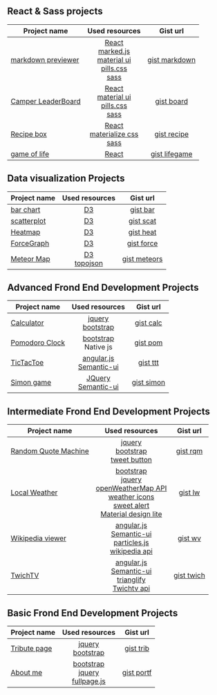 


## React & Sass projects

| Project name                  | Used resources                       |Gist url|
| ---                           | :---:                                |:---: |
|[markdown previewer][markdown] |[React][react]<br>[marked.js][markjs]<br>[material ui][mater]<br>[pills.css][pills]<br>[sass][sass]|[gist markdown][gmarkdown]       |
| [Camper LeaderBoard][board]   |[React][react]<br>[material ui][mater]<br>[pills.css][pills]<br>[sass][sass]|[gist board][gboard]  |
| [Recipe box][recipe]          |[React][react]<br>[materialize css][materialize]<br>[sass][sass]| [gist recipe][grecipe] |
|[game of life][lifegame]          |[React][react] | [gist lifegame][glifegame]|



## Data visualization Projects

| Project name           | Used resources                              |   Gist url               |
| ---                    | :---:                                       |:---:                     |
| [bar chart][bar]       |  [D3][d3]                                   |[gist bar][gbar]          |
| [scatterplot ][scat]   |  [D3][d3]                                   |[gist scat][gscat]        |
| [Heatmap ][heat]       |  [D3][d3]                                   |[gist heat][gheat]        |
| [ForceGraph ][force]   |  [D3][d3]                                   |[gist force][gforce]      |
| [Meteor Map][meteors]  |  [D3][d3] <br>[topojson][topojson]          |[gist meteors][gmeteors]  |



## Advanced Frond End Development Projects

| Project name           | Used resources                              | Gist url                 |
| ---                    | :---:                                       | :---:                    |
| [Calculator][calc]     | [jquery][jq]  <br>[bootstrap][btstrp]       |[gist calc][gcalc]        |
| [Pomodoro Clock][pom]  | [bootstrap][btstrp] <br> Native js          |[gist pom][gpom]          |
| [TicTacToe][ttt]       | [angular.js][ang] <br> [Semantic-ui][smui]  |[gist ttt][gttt]          |
| [Simon game][simon]    |  [JQuery][jq]<br> [Semantic-ui][smui]       |[gist simon][gsimon]      |


## Intermediate Frond End Development Projects 

| Project name                     | Used resources                                                     | Gist url   |
| ---                              | :---:                                                              | :---:      |
| [Random Quote Machine][rqm]      | [jquery][jq]  <br>[bootstrap][btstrp]<br> [tweet button][twbtn]    |[gist rqm][grqm]  |
| [Local Weather][lw]              | [bootstrap][btstrp]<br>[jquery][jq]<br>[openWeatherMap API][owm]<br>[weather icons][weico]<br>[sweet alert][swal]<br>[Material design lite][matdl]      | [gist lw][glw]  |
| [Wikipedia viewer][wv]           | [angular.js][ang] <br> [Semantic-ui][smui]<br>[particles.js][part]<br>[wikipedia api][wiki]  |[gist wv][gwv]|
| [TwichTV][twich]                 | [angular.js][ang] <br> [Semantic-ui][smui]<br>[trianglify][triang]<br>[Twichtv  api][twichapi]  |[gist twich][gtwich]


##  Basic Frond End Development Projects 
| Project name            | Used resources                                              | Gist url            |
| ---                     | :---:                                                       | :---:               |
| [Tribute page][trib]    | [jquery][jq]  <br>[bootstrap][btstrp]                       |[gist trib][gtrib]   |
| [About me][portf]       | [bootstrap][btstrp]<br>[jquery][jq]<br>[fullpage.js][fpage] |[gist portf][gportf] |




[calc]:http://s.codepen.io/bumbeishvili/debug/wMyxXB
[pom]:http://s.codepen.io/bumbeishvili/debug/wMmYWr
[ttt]:http://s.codepen.io/bumbeishvili/debug/wGaENr
[rqm]:http://s.codepen.io/bumbeishvili/debug/obEyoB
[lw]:http://s.codepen.io/bumbeishvili/debug/bEjwLb
[wv]:http://s.codepen.io/bumbeishvili/debug/obVoYo
[twich]:http://s.codepen.io/bumbeishvili/debug/VeJbqY
[trib]:http://s.codepen.io/bumbeishvili/debug/NxoQEa
[portf]:http://s.codepen.io/bumbeishvili/debug/BjJvgY#AboutMe
[simon]:https://codepen.io/bumbeishvili/debug/GZEwmY
[bar]:http://codepen.io/bumbeishvili/debug/bpMMVR
[scat]:http://s.codepen.io/bumbeishvili/debug/JXadpY
[heat]:http://s.codepen.io/bumbeishvili/debug/reqPav
[force]:http://s.codepen.io/bumbeishvili/debug/gryQBa
[meteors]:http://s.codepen.io/bumbeishvili/debug/vKYygY
[markdown]:http://s.codepen.io/bumbeishvili/debug/jrPLyJ
[board]:http://s.codepen.io/bumbeishvili/debug/WxGwKa
[recipe]:http://s.codepen.io/bumbeishvili/debug/gMLwYE
[lifegame]:http://s.codepen.io/bumbeishvili/debug/yJPyGx



[jq]:https://jquery.com/
[btstrp]:http://getbootstrap.com/
[fpage]:http://alvarotrigo.com/fullPage/
[ang]:https://angularjs.org/
[smui]:http://semantic-ui.com/
[twbtn]:https://dev.twitter.com/web/tweet-button
[owm]:http://openweathermap.org/api
[swal]:http://t4t5.github.io/sweetalert/
[weico]:https://erikflowers.github.io/weather-icons/
[matdl]:http://getmdl.io/index.html
[part]:http://vincentgarreau.com/particles.js/
[wiki]:https://www.mediawiki.org/wiki/API:Main_page
[triang]:http://qrohlf.com/trianglify/
[twichapi]:https://github.com/justintv/Twitch-API/blob/master/v3_resources/streams.md#get-streamschannel
[d3]:https://d3js.org/
[topojson]:https://github.com/mbostock/topojson
[react]:https://facebook.github.io/react/
[markjs]:https://github.com/chjj/marked
[mater]:http://www.material-ui.com/#/
[pills]:https://github.com/rohitkrai03/pills
[sass]:http://sass-lang.com/guide
[materialize]:http://materializecss.com/


[gcalc]:https://gist.github.com/bumbeishvili/8703a5f12ca08899d7f0553ab14b532f
[gpom]:https://gist.github.com/bumbeishvili/c4f2cbe88a3f7aa64006cb7f1ba5445a
[gttt]:https://gist.github.com/bumbeishvili/384c0021cf2b367f3f4bbfab392d0ecd
[grqm]:https://gist.github.com/bumbeishvili/dee9c153d3a9182dabc63646440741e3
[glw]:https://gist.github.com/bumbeishvili/7850718a871d6bb281a20774bc67c2df
[gwv]:https://gist.github.com/bumbeishvili/3a74164d82f8df4b5db74e064bc813cd
[gtwich]:https://gist.github.com/bumbeishvili/e6f7488a2a8b661b068da76937a63a8e
[gtrib]:https://gist.github.com/bumbeishvili/f45987c807df35679aa7696360cba006
[gportf]:https://gist.github.com/bumbeishvili/fe6f31ffd6f4068e71bf17fb0db8f18a
[gsimon]:https://gist.github.com/bumbeishvili/dc8d690f00a3249c6ecc4c6a1b474b11
[gbar]:https://gist.github.com/bumbeishvili/8f441b36ff9322987ba5d90209f8c659
[gscat]:https://gist.github.com/bumbeishvili/284652ffc35db7835bb4fef4dfa3874c
[gheat]:https://gist.github.com/bumbeishvili/19ca2162f27ad641993e8a414b0fa702
[gforce]:https://gist.github.com/bumbeishvili/91fa12d18a9e1efe78b02154ba6aba2b
[gmeteors]:https://gist.github.com/bumbeishvili/ac92f9770d026589b88253210cab7b50
[gmarkdown]:https://gist.github.com/bumbeishvili/df634e45e75a7d99e2dcd3a273da067f
[gboard]:https://gist.github.com/bumbeishvili/0c14d50081196db585f23fededa1acdd
[grecipe]:https://gist.github.com/bumbeishvili/907fe27d03faf900904c4947d2c4ff5c
[glifegame]:https://gist.github.com/bumbeishvili/f85089be5563812ede359ee3fbe3d2ae
